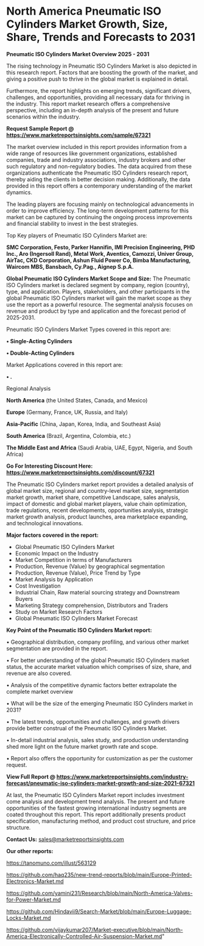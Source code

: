 # North America Pneumatic ISO Cylinders Market Growth, Size, Share, Trends and Forecasts to 2031

<Strong> Pneumatic ISO Cylinders Market Overview 2025 - 2031</strong>

The rising technology in Pneumatic ISO Cylinders Market is also depicted in this research report. Factors that are boosting the growth of the market, and giving a positive push to thrive in the global market is explained in detail.

Furthermore, the report highlights on emerging trends, significant drivers, challenges, and opportunities, providing all necessary data for thriving in the industry. This report market research offers a comprehensive perspective, including an in-depth analysis of the present and future scenarios within the industry.

<strong>Request Sample Report @ <a href=https://www.marketreportsinsights.com/sample/67321>https://www.marketreportsinsights.com/sample/67321</a></strong>

The market overview included in this report provides information from a wide range of resources like government organizations, established companies, trade and industry associations, industry brokers and other such regulatory and non-regulatory bodies. The data acquired from these organizations authenticate the Pneumatic ISO Cylinders research report, thereby aiding the clients in better decision making. Additionally, the data provided in this report offers a contemporary understanding of the market dynamics.

The leading players are focusing mainly on technological advancements in order to improve efficiency. The long-term development patterns for this market can be captured by continuing the ongoing process improvements and financial stability to invest in the best strategies.

Top Key players of Pneumatic ISO Cylinders Market are:

<strong>SMC Corporation, Festo, Parker Hannifin, IMI Precision Engineering, PHD Inc., Aro (Ingersoll Rand), Metal Work, Aventics, Camozzi, Univer Group, AirTac, CKD Corporation, Ashun Fluid Power Co, Bimba Manufacturing, Waircom MBS, Bansbach, Cy.Pag., Aignep S.p.A.</strong>

<strong><b>Global Pneumatic ISO Cylinders Market Scope and Size:</b></strong>
The Pneumatic ISO Cylinders market is declared segment by company, region (country), type, and application. Players, stakeholders, and other participants in the global Pneumatic ISO Cylinders market will gain the market scope as they use the report as a powerful resource. The segmental analysis focuses on revenue and product by type and application and the forecast period of 2025-2031.

Pneumatic ISO Cylinders Market Types covered in this report are:

<strong>• Single-Acting Cylinders

• Double-Acting Cylinders</strong>

Market Applications covered in this report are:

<strong>• .</strong> 

Regional Analysis

<strong>North America</strong> (the United States, Canada, and Mexico)

<strong>Europe</strong> (Germany, France, UK, Russia, and Italy)

<strong>Asia-Pacific</strong> (China, Japan, Korea, India, and Southeast Asia)

<strong>South America</strong> (Brazil, Argentina, Colombia, etc.)

<strong>The Middle East and Africa</strong> (Saudi Arabia, UAE, Egypt, Nigeria, and South Africa)

<strong>Go For Interesting Discount Here: <a href=https://www.marketreportsinsights.com/discount/67321>https://www.marketreportsinsights.com/discount/67321</a></strong>

The Pneumatic ISO Cylinders market report provides a detailed analysis of global market size, regional and country-level market size, segmentation market growth, market share, competitive Landscape, sales analysis, impact of domestic and global market players, value chain optimization, trade regulations, recent developments, opportunities analysis, strategic market growth analysis, product launches, area marketplace expanding, and technological innovations.

<strong><b>Major factors covered in the report:</b></strong>
<ul>
  <li>Global Pneumatic ISO Cylinders Market </li>
  <li>Economic Impact on the Industry</li>
  <li>Market Competition in terms of Manufacturers</li>
  <li>Production, Revenue (Value) by geographical segmentation</li>
  <li>Production, Revenue (Value), Price Trend by Type</li>
  <li>Market Analysis by Application</li>
  <li>Cost Investigation</li>
  <li>Industrial Chain, Raw material sourcing strategy and Downstream Buyers</li>
  <li>Marketing Strategy comprehension, Distributors and Traders</li>
  <li>Study on Market Research Factors</li>
  <li>Global Pneumatic ISO Cylinders Market Forecast</li>
</ul>

<strong><b>Key Point of the Pneumatic ISO Cylinders Market report:</b></strong>

• Geographical distribution, company profiling, and various other market segmentation are provided in the report.

• For better understanding of the global Pneumatic ISO Cylinders market status, the accurate market valuation which comprises of size, share, and revenue are also covered.

• Analysis of the competitive dynamic factors better extrapolate the complete market overview

• What will be the size of the emerging Pneumatic ISO Cylinders market in 2031?

• The latest trends, opportunities and challenges, and growth drivers provide better construal of the Pneumatic ISO Cylinders Market.

• In-detail industrial analysis, sales study, and production understanding shed more light on the future market growth rate and scope.

• Report also offers the opportunity for customization as per the customer request.

<strong><b>View Full Report @ <a href=https://www.marketreportsinsights.com/industry-forecast/pneumatic-iso-cylinders-market-growth-and-size-2021-67321>https://www.marketreportsinsights.com/industry-forecast/pneumatic-iso-cylinders-market-growth-and-size-2021-67321</a></b></strong>


At last, the Pneumatic ISO Cylinders Market report includes investment come analysis and development trend analysis. The present and future opportunities of the fastest growing international industry segments are coated throughout this report. This report additionally presents product specification, manufacturing method, and product cost structure, and price structure.

<strong>Contact Us:</strong>
sales@marketreportsinsights.com

<strong>Our other reports:</strong>

<a href=https://tanomuno.com/illust/563129>https://tanomuno.com/illust/563129</a>

<a href=https://github.com/haq235/new-trend-reports/blob/main/Europe-Printed-Electronics-Market.md>https://github.com/haq235/new-trend-reports/blob/main/Europe-Printed-Electronics-Market.md</a>

<a href=https://github.com/yamini231/Research/blob/main/North-America-Valves-for-Power-Market.md>https://github.com/yamini231/Research/blob/main/North-America-Valves-for-Power-Market.md</a>

<a href=https://github.com/Hindavii9/Search-Market/blob/main/Europe-Luggage-Locks-Market.md>https://github.com/Hindavii9/Search-Market/blob/main/Europe-Luggage-Locks-Market.md</a>

<a href=https://github.com/vijaykumar207/Market-executive/blob/main/North-America-Electronically-Controlled-Air-Suspension-Market.md>https://github.com/vijaykumar207/Market-executive/blob/main/North-America-Electronically-Controlled-Air-Suspension-Market.md</a>"
